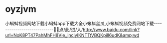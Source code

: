 # oyzjvm
小蝌蚪视频网站下载小蝌蚪app下载大全小蝌蚪丝瓜,小蝌蚪视频免费网站下载----------------------------🐃🐃点/此/进/入/http://www.baidu.com/link?url=NoK8PT47PahMhFH8Vie_jnciyIKNTTtVBQKpill6udK&amp;wd
